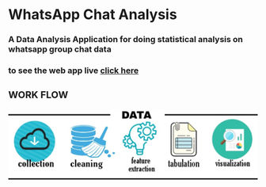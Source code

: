 # WhatsApp Chat Analysis
<h3> A Data Analysis Application for doing statistical analysis on whatsapp group chat data <h3>

to see the web app live 
<a href="https://share.streamlit.io/akhil-tony/whatapp-chat-analysis/main/finalapp.py">click here<a>

  <h3>WORK FLOW</h3>
<img src='workflow.jpg'/>

